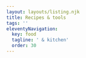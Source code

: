 ```yaml
---
layout: layouts/listing.njk
title: Recipes & tools
tags: ''
eleventyNavigation:
  key: food
  tagline: ' & kitchen'
  order: 30
---
```

